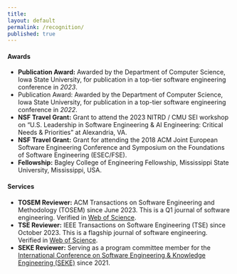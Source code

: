 ```yaml
---
title:
layout: default
permalink: /recognition/
published: true
---
```




#### Awards
- <b>Publication Award:</b> Awarded by the Department of Computer Science, Iowa State University, for publication in a top-tier software engineering conference in *2023*.
- Publication Award: Awarded by the Department of Computer Science, Iowa State University, for publication in a top-tier software engineering conference in *2022*.
- **NSF Travel Grant:** Grant to attend the 2023 NITRD / CMU SEI workshop on “U.S. Leadership in Software Engineering & AI Engineering: Critical Needs & Priorities” at Alexandria, VA.
- **NSF Travel Grant:** Grant for attending the 2018 ACM Joint European Software Engineering Conference and Symposium on the Foundations of Software Engineering (ESEC/FSE).
- **Fellowship:** Bagley College of Engineering Fellowship, Mississippi State University, Mississippi, USA. 

#### Services
- **TOSEM Reviewer:** ACM Transactions on Software Engineering and Methodology (TOSEM) since June 2023. This is a Q1 journal of software engineering. Verified in [Web of Science](https://www.webofscience.com/wos/author/record/IWD-9819-2023).
- **TSE Reviewer:** IEEE Transactions on Software Engineering (TSE) since October 2023. This is a flagship journal of software engineering. Verified in [Web of Science](https://www.webofscience.com/wos/author/record/IWD-9819-2023).
- **SEKE Reviewer:** Serving as a program committee member for the [International Conference on Software Engineering & Knowledge Engineering (SEKE)](https://ksiresearch.org/) since 2021. 
